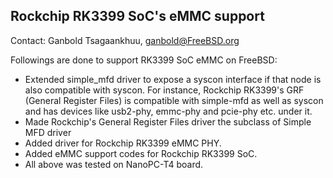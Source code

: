 ## Rockchip RK3399 SoC's eMMC support ##

Contact: Ganbold Tsagaankhuu, <ganbold@FreeBSD.org>

Followings are done to support RK3399 SoC eMMC on FreeBSD:

  * Extended simple_mfd driver to expose a syscon interface if
    that node is also compatible with syscon. For instance,
    Rockchip RK3399's GRF (General Register Files) is compatible
    with simple-mfd as well as syscon and has devices like
    usb2-phy, emmc-phy and pcie-phy etc. under it.
  * Made Rockchip's General Register Files driver the subclass of Simple MFD driver
  * Added driver for Rockchip RK3399 eMMC PHY.
  * Added eMMC support codes for Rockchip RK3399 SoC.
  * All above was tested on NanoPC-T4 board.
